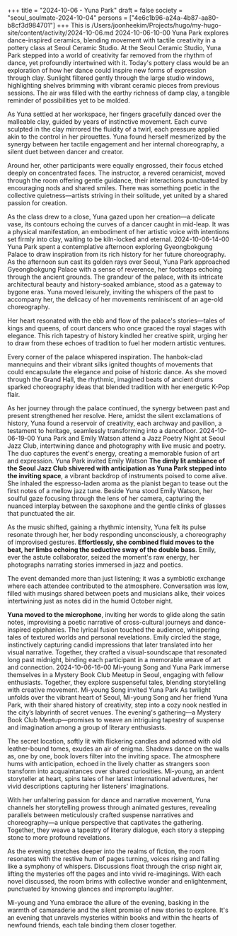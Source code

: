 +++
title = "2024-10-06 - Yuna Park"
draft = false
society = "seoul_soulmate-2024-10-04"
persons = ["4e6c1b96-a24a-4b87-aa80-b8cf3d984701"]
+++
This is /Users/joonheekim/Projects/hugo/my-hugo-site/content/activity/2024-10-06.md
2024-10-06-10-00
Yuna Park explores dance-inspired ceramics, blending movement with tactile creativity in a pottery class at Seoul Ceramic Studio.
At the Seoul Ceramic Studio, Yuna Park stepped into a world of creativity far removed from the rhythm of dance, yet profoundly intertwined with it. Today's pottery class would be an exploration of how her dance could inspire new forms of expression through clay. Sunlight filtered gently through the large studio windows, highlighting shelves brimming with vibrant ceramic pieces from previous sessions. The air was filled with the earthy richness of damp clay, a tangible reminder of possibilities yet to be molded. 

As Yuna settled at her workspace, her fingers gracefully danced over the malleable clay, guided by years of instinctive movement. Each curve sculpted in the clay mirrored the fluidity of a twirl, each pressure applied akin to the control in her pirouettes. Yuna found herself mesmerized by the synergy between her tactile engagement and her internal choreography, a silent duet between dancer and creator.

Around her, other participants were equally engrossed, their focus etched deeply on concentrated faces. The instructor, a revered ceramicist, moved through the room offering gentle guidance, their interactions punctuated by encouraging nods and shared smiles. There was something poetic in the collective quietness—artists striving in their solitude, yet united by a shared passion for creation.

As the class drew to a close, Yuna gazed upon her creation—a delicate vase, its contours echoing the curves of a dancer caught in mid-leap. It was a physical manifestation, an embodiment of her artistic voice with intentions set firmly into clay, waiting to be kiln-locked and eternal.
2024-10-06-14-00
Yuna Park spent a contemplative afternoon exploring Gyeongbokgung Palace to draw inspiration from its rich history for her future choreography.
As the afternoon sun cast its golden rays over Seoul, Yuna Park approached Gyeongbokgung Palace with a sense of reverence, her footsteps echoing through the ancient grounds. The grandeur of the palace, with its intricate architectural beauty and history-soaked ambiance, stood as a gateway to bygone eras. Yuna moved leisurely, inviting the whispers of the past to accompany her, the delicacy of her movements reminiscent of an age-old choreography.

Her heart resonated with the ebb and flow of the palace's stories—tales of kings and queens, of court dancers who once graced the royal stages with elegance. This rich tapestry of history kindled her creative spirit, urging her to draw from these echoes of tradition to fuel her modern artistic ventures.

Every corner of the palace whispered inspiration. The hanbok-clad mannequins and their vibrant silks ignited thoughts of movements that could encapsulate the elegance and poise of historic dance. As she moved through the Grand Hall, the rhythmic, imagined beats of ancient drums sparked choreography ideas that blended tradition with her energetic K-Pop flair.

As her journey through the palace continued, the synergy between past and present strengthened her resolve. Here, amidst the silent exclamations of history, Yuna found a reservoir of creativity, each archway and pavilion, a testament to heritage, seamlessly transforming into a dancefloor.
2024-10-06-19-00
Yuna Park and Emily Watson attend a Jazz Poetry Night at Seoul Jazz Club, intertwining dance and photography with live music and poetry. The duo captures the event's energy, creating a memorable fusion of art and expression.
Yuna Park invited Emily Watson
**The dimly lit ambiance of the Seoul Jazz Club shivered with anticipation as Yuna Park stepped into the inviting space**, a vibrant backdrop of instruments poised to come alive. She inhaled the espresso-laden aroma as the pianist began to tease out the first notes of a mellow jazz tune. Beside Yuna stood Emily Watson, her soulful gaze focusing through the lens of her camera, capturing the nuanced interplay between the saxophone and the gentle clinks of glasses that punctuated the air.

As the music shifted, gaining a rhythmic intensity, Yuna felt its pulse resonate through her, her body responding unconsciously, a choreography of improvised gestures. **Effortlessly, she combined fluid moves to the beat, her limbs echoing the seductive sway of the double bass**. Emily, ever the astute collaborator, seized the moment's raw energy, her photographs narrating stories immersed in jazz and poetics.

The event demanded more than just listening; it was a symbiotic exchange where each attendee contributed to the atmosphere. Conversation was low, filled with musings shared between poets and musicians alike, their voices intertwining just as notes did in the humid October night.

**Yuna moved to the microphone**, inviting her words to glide along the satin notes, improvising a poetic narrative of cross-cultural journeys and dance-inspired epiphanies. The lyrical fusion touched the audience, whispering tales of textured worlds and personal revelations. Emily circled the stage, instinctively capturing candid impressions that later translated into her visual narrative. Together, they crafted a visual-soundscape that resonated long past midnight, binding each participant in a memorable weave of art and connection.
2024-10-06-16-00
Mi-young Song and Yuna Park immerse themselves in a Mystery Book Club Meetup in Seoul, engaging with fellow enthusiasts. Together, they explore suspenseful tales, blending storytelling with creative movement.
Mi-young Song invited Yuna Park
As twilight unfolds over the vibrant heart of Seoul, Mi-young Song and her friend Yuna Park, with their shared history of creativity, step into a cozy nook nestled in the city’s labyrinth of secret venues. The evening's gathering—a Mystery Book Club Meetup—promises to weave an intriguing tapestry of suspense and imagination among a group of literary enthusiasts. 

The secret location, softly lit with flickering candles and adorned with old leather-bound tomes, exudes an air of enigma. Shadows dance on the walls as, one by one, book lovers filter into the inviting space. The atmosphere hums with anticipation, echoed in the lively chatter as strangers soon transform into acquaintances over shared curiosities. Mi-young, an ardent storyteller at heart, spins tales of her latest international adventures, her vivid descriptions capturing her listeners' imaginations.

With her unfaltering passion for dance and narrative movement, Yuna channels her storytelling prowess through animated gestures, revealing parallels between meticulously crafted suspense narratives and choreography—a unique perspective that captivates the gathering. Together, they weave a tapestry of literary dialogue, each story a stepping stone to more profound revelations.

As the evening stretches deeper into the realms of fiction, the room resonates with the restive hum of pages turning, voices rising and falling like a symphony of whispers. Discussions float through the crisp night air, lifting the mysteries off the pages and into vivid re-imaginings. With each novel discussed, the room brims with collective wonder and enlightenment, punctuated by knowing glances and impromptu laughter.

Mi-young and Yuna embrace the allure of the evening, basking in the warmth of camaraderie and the silent promise of new stories to explore. It's an evening that unravels mysteries within books and within the hearts of newfound friends, each tale binding them closer together.
